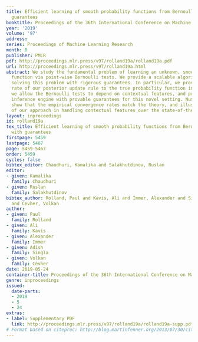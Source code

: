 ```yaml
---
title: Efficient learning of smooth probability functions from Bernoulli tests with
  guarantees
booktitle: Proceedings of the 36th International Conference on Machine Learning
year: '2019'
volume: '97'
address: 
series: Proceedings of Machine Learning Research
month: 0
publisher: PMLR
pdf: http://proceedings.mlr.press/v97/rolland19a/rolland19a.pdf
url: http://proceedings.mlr.press/v97/rolland19a.html
abstract: We study the fundamental problem of learning an unknown, smooth probability
  function via point-wise Bernoulli tests. We provide a scalable algorithm for efficiently
  solving this problem with rigorous guarantees. In particular, we prove the convergence
  rate of our posterior update rule to the true probability function in L2-norm. Moreover,
  we allow the Bernoulli tests to depend on contextual features, and provide a modified
  inference engine with provable guarantees for this novel setting. Numerical results
  show that the empirical convergence rates match the theory, and illustrate the superiority
  of our approach in handling contextual features over the state-of-the-art.
layout: inproceedings
id: rolland19a
tex_title: Efficient learning of smooth probability functions from Bernoulli tests
  with guarantees
firstpage: 5459
lastpage: 5467
page: 5459-5467
order: 5459
cycles: false
bibtex_editor: Chaudhuri, Kamalika and Salakhutdinov, Ruslan
editor:
- given: Kamalika
  family: Chaudhuri
- given: Ruslan
  family: Salakhutdinov
bibtex_author: Rolland, Paul and Kavis, Ali and Immer, Alexander and Singla, Adish
  and Cevher, Volkan
author:
- given: Paul
  family: Rolland
- given: Ali
  family: Kavis
- given: Alexander
  family: Immer
- given: Adish
  family: Singla
- given: Volkan
  family: Cevher
date: 2019-05-24
container-title: Proceedings of the 36th International Conference on Machine Learning
genre: inproceedings
issued:
  date-parts:
  - 2019
  - 5
  - 24
extras:
- label: Supplementary PDF
  link: http://proceedings.mlr.press/v97/rolland19a/rolland19a-supp.pdf
# Format based on citeproc: http://blog.martinfenner.org/2013/07/30/citeproc-yaml-for-bibliographies/
---
```

